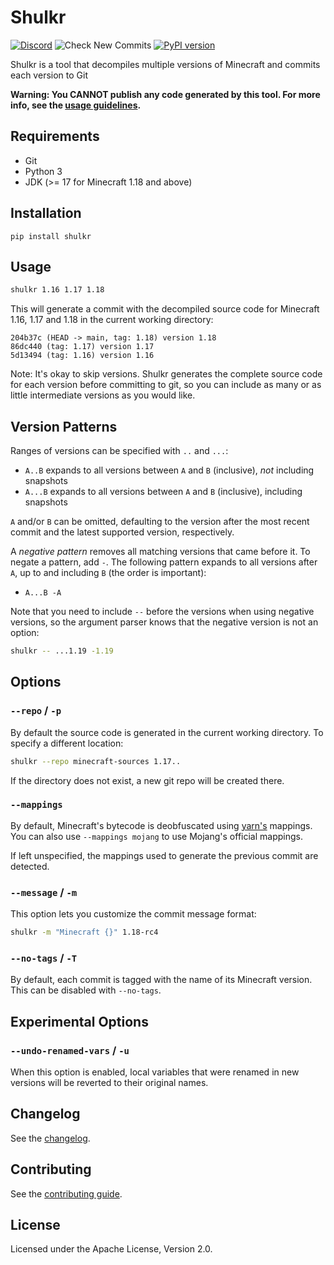 # Shulkr

[![Discord](https://img.shields.io/discord/992622345334292542)](https://discord.gg/GDSft8kHWg)
![Check New Commits](https://github.com/clabe45/shulkr/actions/workflows/check.yml/badge.svg)
[![PyPI version](https://badge.fury.io/py/shulkr.svg)](https://badge.fury.io/py/shulkr)

Shulkr is a tool that decompiles multiple versions of Minecraft and commits each
version to Git

**Warning: You CANNOT publish any code generated by this tool. For more info,
see the [usage guidelines].**

## Requirements

- Git
- Python 3
- JDK (>= 17 for Minecraft 1.18 and above)

## Installation

```
pip install shulkr
```

## Usage

```sh
shulkr 1.16 1.17 1.18
```

This will generate a commit with the decompiled source code for Minecraft 1.16,
1.17 and 1.18 in the current working directory:

```
204b37c (HEAD -> main, tag: 1.18) version 1.18
86dc440 (tag: 1.17) version 1.17
5d13494 (tag: 1.16) version 1.16
```

Note: It's okay to skip versions. Shulkr generates the complete source code for
each version before committing to git, so you can include as many or as little
intermediate versions as you would like.

## Version Patterns

Ranges of versions can be specified with `..` and `...`:
- `A..B` expands to all versions between `A` and `B` (inclusive), *not*
  including snapshots
- `A...B` expands to all versions between `A` and `B` (inclusive), including
  snapshots

`A` and/or `B` can be omitted, defaulting to the version after the most recent
commit and the latest supported version, respectively.

A *negative pattern* removes all matching versions that came before it. To
negate a pattern, add `-`. The following pattern expands to all versions after
`A`, up to and including `B` (the order is important):
- `A...B -A`

Note that you need to include `--` before the versions when using negative
versions, so the argument parser knows that the negative version is not an
option:

```sh
shulkr -- ...1.19 -1.19
```

## Options

### `--repo` / `-p`

By default the source code is generated in the current working directory. To
specify a different location:

```sh
shulkr --repo minecraft-sources 1.17..
```

If the directory does not exist, a new git repo will be created there.

### `--mappings`

By default, Minecraft's bytecode is deobfuscated using [yarn's] mappings. You
can also use `--mappings mojang` to use Mojang's official mappings.

If left unspecified, the mappings used to generate the previous commit are
detected.

### `--message` / `-m`

This option lets you customize the commit message format:

```sh
shulkr -m "Minecraft {}" 1.18-rc4
```

### `--no-tags` / `-T`

By default, each commit is tagged with the name of its Minecraft version. This
can be disabled with `--no-tags`.

## Experimental Options

### `--undo-renamed-vars` / `-u`

When this option is enabled, local variables that were renamed in new versions
will be reverted to their original names.

## Changelog

See the [changelog].

## Contributing

See the [contributing guide].

## License

Licensed under the Apache License, Version 2.0.

[yarn's]: https://github.com/FabricMC/yarn
[Fork]: https://github.com/clabe45/shulkr/fork
[changelog]: https://github.com/clabe45/shulkr/blob/main/docs/changelog.md
[usage guidelines]: https://github.com/clabe45/shulkr/blob/main/docs/usage-guidelines.md
[contributing guide]: https://github.com/clabe45/shulkr/blob/main/docs/contributing.md
